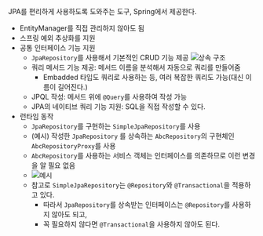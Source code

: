 
JPA를 편리하게 사용하도록 도와주는 도구, Spring에서 제공한다.

- EntityManager를 직접 관리하지 않아도 됨
- 스프링 예외 추상화를 지원
- 공통 인터페이스 기능 지원
	- `JpaRepository`를 사용해서 기본적인 CRUD 기능 제공 ![상속 구조](https://user-images.githubusercontent.com/52024566/200572119-fbf39588-8ca8-4ee5-a044-f061ab1eae82.png)
	- 쿼리 메서드 기능 제공: 메서드 이름을 분석해서 자동으로 쿼리를 만들어줌
		- Embadded 타입도 쿼리로 사용하는 등, 여러 복잡한 쿼리도 가능(대신 이름이 길어진다.)
	- JPQL 작성: 메서드 위에 `@Query`를 사용하여 작성 가능
	- JPA의 네이티브 쿼리 기능 지원: SQL을 직접 작성할 수 있다.
- 런타임 동작
	- `JpaRepository`를 구현하는 `SimpleJpaRepository`를 사용
	- (예시) 작성한 `JpaRepository` 를 상속하는 `AbcRepository`의 구현체인 `AbcRepositoryProxy`를 사용
	- `AbcRepository`를 사용하는 서비스 객체는 인터페이스를 의존하므로 이런 변경을 알 필요 없음
	- ![예시](https://img1.daumcdn.net/thumb/R1280x0/?scode=mtistory2&fname=https%3A%2F%2Ft1.daumcdn.net%2Fcfile%2Ftistory%2F995883335CC5630C16)
	- 참고로 `SimpleJpaRepository`는 `@Repository`와 `@Transactional`을 적용하고 있다. 
		- 따라서 `JpaRepository`를 상속받는 인터페이스는 `@Repository`를 사용하지 않아도 되고,
		- 꼭 필요하지 않다면 `@Transactional`을 사용하지 않아도 된다.
